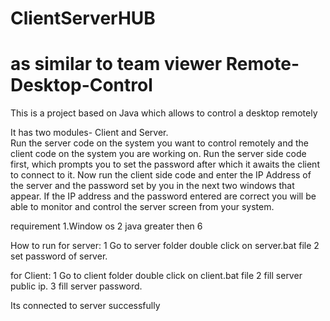 # ClientServerHUB
as similar to team viewer
Remote-Desktop-Control
======================

This is a project based on Java which allows to control a desktop remotely

It has two modules- Client and Server.
<br>
Run the server code on the system you want to control remotely and the client code on the system you are working on.
Run the server side code first, which prompts you to set the password after which it awaits the client to connect to it.
Now run the client side code and enter the IP Address of the server and the password set by you in the next two windows that appear.
If the IP address and the password entered are correct you will be able to monitor and control the server screen from your system.

requirement 
  1.Window os
  2 java greater then 6
  
How to run
  for server:
  1 Go to server folder double click on server.bat file
  2 set password of server.
  
  for Client:
  1 Go to client folder double click on client.bat file
  2 fill server public ip.
  3 fill server password.
  
  Its connected to server successfully
  

